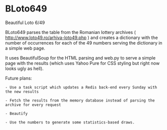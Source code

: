 BLoto649
========
Beautiful Loto 6/49

BLoto649 parses the table from the Romanian lottery archives ( http://www.loto49.ro/arhiva-loto49.php ) and creates a dictionary with the number of occurrences for each of the 49 numbers serving the dictionary in a simple web page.

It uses BeautifulSoup for the HTML parsing and web.py to serve a simple page with the results (which uses Yahoo Pure for CSS styling but right now looks ugly as hell).

Future plans:

    - Use a task script which updates a Redis back-end every Sunday with the new results
    
    - Fetch the results from the memory database instead of parsing the archive for every request
    
    - Beautify
    
    - Use the numbers to generate some statistics-based draws.
